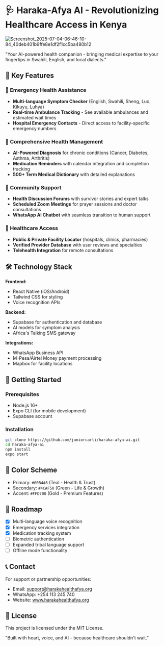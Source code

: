 
# 🩺 Haraka-Afya AI - Revolutionizing Healthcare Access in Kenya

![![Screenshot_2025-07-04-06-46-10-84_40deb401b9ffe8e1df2f1cc5ba480b12](https://github.com/user-attachments/assets/b92412f1-d669-4524-843e-1ebf72afc85c)
](![Screenshot_2025-07-04-06-46-10-84_40deb401b9ffe8e1df2f1cc5ba480b12](https://github.com/user-attachments/assets/0a17f769-5269-454b-b4e8-14d48f61dc3e)
)

"Your AI-powered health companion - bringing medical expertise to your fingertips in Swahili, English, and local dialects."

## 🌟 Key Features

### 🚨 Emergency Health Assistance
- **Multi-language Symptom Checker** (English, Swahili, Sheng, Luo, Kikuyu, Luhya)
- **Real-time Ambulance Tracking** - See available ambulances and estimated wait times
- **Hospital Emergency Contacts** - Direct access to facility-specific emergency numbers

### 💊 Comprehensive Health Management
- **AI-Powered Diagnosis** for chronic conditions (Cancer, Diabetes, Asthma, Arthritis)
- **Medication Reminders** with calendar integration and completion tracking
- **500+ Term Medical Dictionary** with detailed explanations

### 🤝 Community Support
- **Health Discussion Forums** with survivor stories and expert talks
- **Scheduled Zoom Meetings** for prayer sessions and doctor consultations
- **WhatsApp AI Chatbot** with seamless transition to human support

### 🏥 Healthcare Access
- **Public & Private Facility Locator** (hospitals, clinics, pharmacies)
- **Verified Provider Database** with user reviews and specialties
- **Telehealth Integration** for remote consultations

## 🛠️ Technology Stack

**Frontend:**
- React Native (iOS/Android)
- Tailwind CSS for styling
- Voice recognition APIs

**Backend:**
- Supabase for authentication and database
- AI models for symptom analysis
- Africa's Talking SMS gateway

**Integrations:**
- WhatsApp Business API
- M-Pesa/Airtel Money payment processing
- Mapbox for facility locations

## 📲 Getting Started

### Prerequisites
- Node.js 16+
- Expo CLI (for mobile development)
- Supabase account

### Installation
```bash
git clone https://github.com/juniorcarti/haraka-afya-ai.git
cd haraka-afya-ai
npm install
expo start
```

## 🌈 Color Scheme
- Primary: `#00B4A6` (Teal - Health & Trust)
- Secondary: `#4CAF50` (Green - Life & Growth)
- Accent: `#FFD700` (Gold - Premium Features)

## 📅 Roadmap
- [x] Multi-language voice recognition
- [x] Emergency services integration
- [x] Medication tracking system
- [ ] Biometric authentication
- [ ] Expanded tribal language support
- [ ] Offline mode functionality

## 📞 Contact
For support or partnership opportunities:
- Email: support@harakahealthafya.org
- WhatsApp: +254 113 245 740
- Website: www.harakahealthafya.org

## 📜 License
This project is licensed under the MIT License.

"Built with heart, voice, and AI – because healthcare shouldn't wait."
